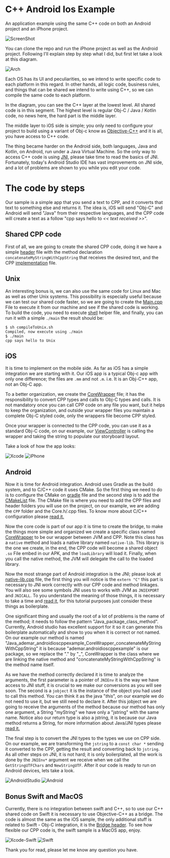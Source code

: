 C++ Android Ios Example
====================

An application example using the same C++ code on both an Android project and an iPhone project.

![ScreenShot](Assets/ScreenShot.png)

You can clone the repo and run the iPhone project as well as the Android project. Following I'll explain step by step what I did, but first let take a look at this diagram.

![Arch](Assets/Arch.png)

Each OS has its UI and peculiarities, so we intend to write specific code to each platform in this regard. In other hands, all logic code, business rules, and things that can be shared we intend to write using C++, so we can compile the same code to each platform.

In the diagram, you can see the C++ layer at the lowest level. All shared code is in this segment. The highest level is regular Obj-C / Java / Kotlin code, no news here, the hard part is the middle layer.

The middle layer to iOS side is simple; you only need to configure your project to build using a variant of Obj-c know as [Objective-C++](https://en.wikipedia.org/wiki/Objective-C#Objective-C.2B.2B) and it is all, you have access to C++ code.

The thing became harder on the Android side, both languages, Java and Kotlin, on Android, run under a Java Virtual Machine. So the only way to access C++ code is using [JNI](https://en.wikipedia.org/wiki/Java_Native_Interface), please take time to read the basics of JNI. Fortunately, today's Android Studio IDE has vast improvements on JNI side, and a lot of problems are shown to you while you edit your code.

# The code by steps

Our sample is a simple app that you send a text to CPP, and it converts that text to something else and returns it. The idea is, iOS will send "Obj-C" and Android will send "Java" from their respective languages, and the CPP code will create a text as a follow "cpp says hello to _<< text received >>_".

## Shared CPP code

First of all, we are going to create the shared CPP code, doing it we have a simple [header](CPP/Core.h) file with the method declaration `concatenateMyStringWithCppString` that receives the desired text, and the CPP [implementation](CPP/Core.cpp) file.

## Unix

An interesting bonus is, we can also use the same code for Linux and Mac as well as other Unix systems. This possibility is especially useful because we can test our shared code faster, so we are going to create the [Main.cpp]() File to execute it from our machine and see if the shared code is working. To build the code, you need to execute [shell](Unix/compileToUnix.sh) helper file, and finally, you can run it with a simple `./main` the result should be:

```
$ sh compileToUnix.sh 
Compiled, now execute using ./main
$ ./main 
cpp says hello to Unix
```

## iOS

It is time to implement on the mobile side. As far as iOS has a simple integration we are starting with it. Our iOS app is a typical Obj-c app with only one difference; the files are `.mm` and not `.m`. i.e. It is an Obj-C++ app, not an Obj-C app.

To a better organization, we create the [CoreWrapper](iOS/AndroidIosCppExample/CoreWrapper.mm) file; it has the responsibility to convert CPP types and calls to Obj-C types and calls. It is not mandatory once you can call CPP code on any file you want, but it helps to keep the organization, and outside your wrapper files you maintain a complete Obj-C styled code, only the wrappers file become CPP styled.

Once your wrapper is connected to the CPP code, you can use it as a standard Obj-C code, on our example, our [ViewController](iOS/AndroidIosCppExample/ViewController.mm) is calling the wrapper and taking the string to populate our storyboard layout.

Take a look of how the app looks:

![Xcode](Assets/Xcode.png)
![iPhone](Assets/iPhone.png)

## Android

Now it is time for Android integration. Android uses Gradle as the build system, and to C/C++ code it uses CMake. So the first thing we need to do is to configure the CMake on [gradle](Android/app/build.gradle) file and the second step is to add the [CMakeList](Android/app/CMakeLists.txt) file. The CMake file is where you need to add the CPP files and header folders you will use on the project, on our example, we are adding the `CPP` folder and the Core.h/.cpp files. To know more about C/C++ configuration please [read it.](https://developer.android.com/studio/projects/add-native-code.html)

Now the core code is part of our app it is time to create the bridge, to make the things more simple and organized we create a specific class named [CoreWrapper](Android/app/src/main/java/ademar/androidioscppexample/CoreWrapper.java) to be our wrapper between JVM and CPP. Note this class has a `native` method and loads a native library named `native-lib`. This library is the one we create, in the end, the CPP code will become a shared object `.so` File embed in our APK, and the `loadLibrary` will load it. Finally, when you call the native method, the JVM will delegate the call to the loaded library.

Now the most strange part of Android integration is the JNI; please look at [native-lib.cpp](Android/app/src/main/cpp/native-lib.cpp) file, the first thing you will notice is the `extern "C"` this part is necessary to JNI work correctly with our CPP code and method linkages. You will also see some symbols JNI uses to works with JVM as `JNIEXPORT` and `JNICALL`. To you understand the meaning of those things, it is necessary to take a time and [read it](https://docs.oracle.com/javase/7/docs/technotes/guides/jni/spec/jniTOC.html), for this tutorial purposes just consider these things as boilerplate.

One significant thing and usually the root of a lot of problems is the name of the method; it needs to follow the pattern "Java\_package\_class\_method". Currently, Android studio has excellent support for it so it can generate this boilerplate automatically and show to you when it is correct or not named. On our example our method is named "Java\_ademar\_androidioscppexample\_CoreWrapper\_concatenateMyStringWithCppString" it is because "ademar.androidioscppexample" is our package, so we replace the "." by "_", CoreWrapper is the class where we are linking the native method and "concatenateMyStringWithCppString" is the method name itself.

As we have the method correctly declared it is time to analyze the arguments, the first parameter is a pointer of `JNIEnv` it is the way we have access to JNI stuff, it is crucial to we make our conversions as you will see soon. The second is a `jobject` it is the instance of the object you had used to call this method. You can think it as the java "_this_", on our example we do not need to use it, but we still need to declare it. After this jobject we are going to receive the arguments of the method because our method has only one argument, a String "myString" we have only a "jstring" with the same name. Notice also our return type is also a jstring, it is because our Java method returns a String, for more information about Java/JNI types please [read it.](https://docs.oracle.com/javase/7/docs/technotes/guides/jni/spec/types.html)

The final step is to convert the JNI types to the types we use on CPP side. On our example, we are transforming the `jstring` to a `const char *` sending it converted to the CPP, getting the result and converting back to `jstring`. As all other steps on JNI, it is not hard; it is only boilerplated, all the work is done by the `JNIEnv*` argument we receive when we call the `GetStringUTFChars` and `NewStringUTF`. After it our code is ready to run on Android devices, lets take a look.

![AndroidStudio](Assets/AndroidStudio.png)
![Android](Assets/Android.png)

## Bonus Swift and MacOS

Currently, there is no integration between swift and C++, so to use our C++ shared code on Swift it is necessary to use Objective-C++ as a bridge. The code is almost the same as the iOS sample, the only additional stuff is related to Swift - Obj-C integration, it is the [Bridge header](Swift/AndroidIosCppExample/AndroidIosCppExample-Bridging-Header.h). To see how flexible our CPP code is, the swift sample is a MacOS app, enjoy.

![Xcode-Swift](Assets/Xcode-Swift.png)
![Swift](Assets/Swift.png)

Thank you for read, please let me know any question you have.
